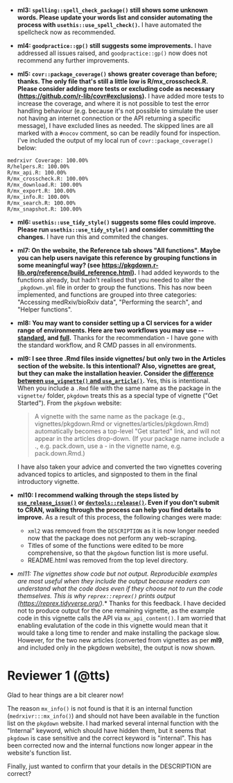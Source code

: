
* **ml3: `spelling::spell_check_package()` still shows some unknown     words. Please update your words list and consider automating the process with `usethis::use_spell_check()`.**
  I have automated the spellcheck now as recommended.


* **ml4: `goodpractice::gp()` still suggests some improvements.**
  I have addressed all issues raised, and `goodpractice::gp()` now does not recommend any further improvements.


* **ml5: `covr::package_coverage()` shows greater coverage than before; thanks. The only file that's still a little low is R/mx_crosscheck.R. Please consider adding more tests or excluding code as necessary (https://github.com/r-lib/covr#exclusions).**
  I have added more tests to increase the coverage, and where it is not possible to test the error handling behaviour (e.g. because it's not possible to simulate the user not having an internet connection or the API returning a specific message), I have excluded lines as needed. The skipped lines are all marked with a `#nocov` comment, so can be readily found for inspection. I've included the output of my local run of `covr::package_coverage()` below:

```
medrxivr Coverage: 100.00%
R/helpers.R: 100.00%
R/mx_api.R: 100.00%
R/mx_crosscheck.R: 100.00%
R/mx_download.R: 100.00%
R/mx_export.R: 100.00%
R/mx_info.R: 100.00%
R/mx_search.R: 100.00%
R/mx_snapshot.R: 100.00%
```

* **ml6: `usethis::use_tidy_style()` suggests some files could improve. Please run `usethis::use_tidy_style()` and consider committing the changes.**
  I have run this and commited the changes.

* **ml7: On the website, the Reference tab shows "All functions". Maybe you can help users navigate this reference by grouping functions in some meaningful way? (see https://pkgdown.r-lib.org/reference/build_reference.html).**
  I had added keywords to the functions already, but hadn't realised that you needed to alter the `_pkgdown.yml` file in order to group the functions. This has now been implemented, and functions are grouped into three categories: "Accessing medRxiv/bioRxiv data", "Performing the search", and "Helper functions". 
  
* **ml8: You may want to consider setting up a CI services for a wider range of environments. Here are two workflows you may use -- [standard](https://usethis.r-lib.org/reference/use_github_action.html#use-github-action-check-standard-), and [full](https://usethis.r-lib.org/reference/use_github_action.html#use-github-action-check-full-).**
  Thanks for the recommendation - I have gone with the standard workflow, and R CMD passes in all environments.

* **ml9: I see three .Rmd files inside vignettes/ but only two in the Articles section of the website. Is this intentional?  Also, vignettes are great, but they can make the installation heavier.  Consider the [difference between `use_vignette()` and `use_article()`](https://usethis.r-lib.org/reference/use_vignette.html).**
  Yes, this is intentional. When you include a `.Rmd` file with the same name as the package in the `vignette/` folder, `pkgdown` treats this as a special type of vignette ("Get Started"). From the `pkgdown` website:
  
  > A vignette with the same name as the package (e.g., vignettes/pkgdown.Rmd or vignettes/articles/pkgdown.Rmd) automatically becomes a top-level "Get started" link, and will not appear in the articles drop-down. (If your package name include a ., e.g. pack.down, use a - in the vignette name, e.g. pack.down.Rmd.)
  
  I have also taken your advice and converted the two vignettes covering advanced topics to articles, and signposted to them in the final introductory vignette.

* **ml10: I recommend walking through the steps listed by   [`use_release_issue()`](https://usethis.r-lib.org/reference/use_release_issue.html) or [`devtools::release()`](https://devtools.r-lib.org/reference/release.html). Even if you don't submit to CRAN, walking through the process can help you find details to improve.**
  As a result of this process, the following changes were made:
  - `xml2` was removed from the `DESCRIPTION` as it is now longer needed now that the package does not perform any web-scraping.
  - Titles of some of the functions were edited to be more comprehensive, so that the `pkgdown` function list is more useful.
  - README.html was removed from the top level directory.

* *ml11: The vignettes show code but not output. Reproducible examples are most useful when they include the output because readers can understand what the code does even if they choose not to run the code themselves. This is why `reprex::reprex()` prints output (https://reprex.tidyverse.org/).**
  Thanks for this feedback. I have decided not to produce output for the one remaining vignette, as the example code in this vignette calls the API via `mx_api_content()`. I am worried that enabling evalutation of the code in this vignette would mean that it would take a long time to render and make installing the package slow. However, for the two new articles (converted from vignettes as per **ml9**, and included only in the pkgdown website), the output is now shown.

# Reviewer 1 (@tts) 

Glad to hear things are a bit clearer now!
 
The reason `mx_info()` is not found is that it is an internal function (`medrxivr:::mx_info()`) and should not have been available in the function list on the `pkgdown` website. I had marked several internal function with the "Internal" keyword, which should have hidden them, but it seems that `pkgdown` is case sensitive and the correct keyword is "internal". This has been corrected now and the internal functions now longer appear in the website's function list.

Finally, just wanted to confirm that your details in the DESCRIPTION are correct?
